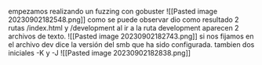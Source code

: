 empezamos realizando un fuzzing con gobuster 
![[Pasted image 20230902182548.png]]
como se puede observar dio como resultado 2 rutas /index.html y /development
al ir a la ruta development aparecen 2 archivos de texto.
![[Pasted image 20230902182743.png]]
si nos fijamos en el archivo dev dice la versión del smb que ha sido configurada. tambien dos iniciales -K y -J
![[Pasted image 20230902182838.png]]
